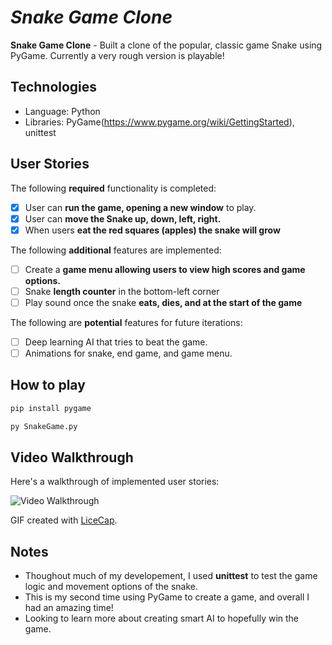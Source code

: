 # *Snake Game Clone*

**Snake Game Clone** - Built a clone of the popular, classic game Snake using PyGame. Currently a very rough version is playable!

## Technologies

* Language: Python
* Libraries: PyGame(https://www.pygame.org/wiki/GettingStarted), unittest

## User Stories

The following **required** functionality is completed:

* [x] User can **run the game, opening a new window** to play.
* [x] User can **move the Snake up, down, left, right.**
* [x] When users **eat the red squares (apples) the snake will grow**

The following **additional** features are implemented:

* [ ] Create a **game menu allowing users to view high scores and game options.**
* [ ] Snake **length counter** in the bottom-left corner
* [ ] Play sound once the snake **eats, dies, and at the start of the game**

The following are **potential** features for future iterations:

* [ ] Deep learning AI that tries to beat the game.
* [ ] Animations for snake, end game, and game menu.

## How to play

```bash
pip install pygame

py SnakeGame.py
```

## Video Walkthrough

Here's a walkthrough of implemented user stories:

<img src='walkthrough.gif' title='Video Walkthrough' width='' alt='Video Walkthrough' />

GIF created with [LiceCap](http://www.cockos.com/licecap/).

## Notes

 * Thoughout much of my developement, I used **unittest** to test the game logic and movement options of the snake.
 * This is my second time using PyGame to create a game, and overall I had an amazing time!
 * Looking to learn more about creating smart AI to hopefully win the game.
